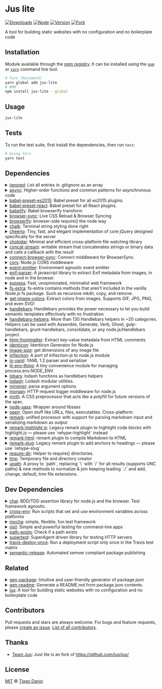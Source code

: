 # Jus lite

[![Downloads](https://img.shields.io/npm/dt/jus-lite.svg?style=flat-square)](https://npmjs.org/package/jus-lite) [![Node](https://img.shields.io/node/v/jus-lite.svg?style=flat-square)](https://npmjs.org/package/jus-lite) [![Version](https://img.shields.io/npm/v/jus-lite.svg?style=flat-square)](https://npmjs.org/package/jus-lite) [![Fork](https://img.shields.io/badge/Fork-Package%20jus-blue.svg?style=flat-square)](https//github.com/jus/jus) 

A tool for building static websites with no configuration and no boilerplate code

## Installation

Module available through the [npm registry](https://www.npmjs.com/). It can be installed using the [`npm`](https://docs.npmjs.com/getting-started/installing-npm-packages-locally) or [`yarn`](https://yarnpkg.com/en/) command line tool.

```sh
# Yarn (Recomend)
yarn global add jus-lite
# NPM 
npm install jus-lite --global
```

## Usage

```sh
jus-lite
```

## Tests

To run the test suite, first install the dependencies, then run `test`:

```sh
# Using Yarn
yarn test
```

## Dependencies

<details>
	<summary><a href="https://ghub.io/ignored">ignored</a>: List all entries in .gitignore as an array</summary>
	<b>Author</b>: @nelsonic</br>
	<b>License</b>: ISC</br>
	<b>Version</b>: 2.0.4
</details>
<details>
	<summary><a href="https://ghub.io/async">async</a>: Higher-order functions and common patterns for asynchronous code</summary>
	<b>Author</b>: Caolan McMahon</br>
	<b>License</b>: MIT</br>
	<b>Version</b>: ^1.5.1
</details>
<details>
	<summary><a href="https://ghub.io/babel-preset-es2015">babel-preset-es2015</a>: Babel preset for all es2015 plugins.</summary>
	<b>Author</b>: Sebastian McKenzie</br>
	<b>License</b>: MIT</br>
	<b>Version</b>: ^6.3.13
</details>
<details>
	<summary><a href="https://ghub.io/babel-preset-react">babel-preset-react</a>: Babel preset for all React plugins.</summary>
	<b>Author</b>: Sebastian McKenzie</br>
	<b>License</b>: MIT</br>
	<b>Version</b>: ^6.3.13
</details>
<details>
	<summary><a href="https://ghub.io/babelify">babelify</a>: Babel browserify transform</summary>
	<b>Author</b>: Sebastian McKenzie</br>
	<b>License</b>: MIT</br>
	<b>Version</b>: ^7.2.0
</details>
<details>
	<summary><a href="https://ghub.io/browser-sync">browser-sync</a>: Live CSS Reload &amp; Browser Syncing</summary>
	<b>Author</b>: Shane Osbourne</br>
	<b>License</b>: Apache-2.0</br>
	<b>Version</b>: ^2.11.1
</details>
<details>
	<summary><a href="https://ghub.io/browserify">browserify</a>: browser-side require() the node way</summary>
	<b>Author</b>: James Halliday</br>
	<b>License</b>: MIT</br>
	<b>Version</b>: ^12.0.1
</details>
<details>
	<summary><a href="https://ghub.io/chalk">chalk</a>: Terminal string styling done right</summary>
	<b>Author</b>: sindresorhus, qix</br>
	<b>License</b>: MIT</br>
	<b>Version</b>: ^1.1.1
</details>
<details>
	<summary><a href="https://ghub.io/cheerio">cheerio</a>: Tiny, fast, and elegant implementation of core jQuery designed specifically for the server</summary>
	<b>Author</b>: Matt Mueller</br>
	<b>License</b>: MIT</br>
	<b>Version</b>: ^0.19.0
</details>
<details>
	<summary><a href="https://ghub.io/chokidar">chokidar</a>: Minimal and efficient cross-platform file watching library</summary>
	<b>Author</b>: Paul Miller</br>
	<b>License</b>: MIT</br>
	<b>Version</b>: ^1.4.1
</details>
<details>
	<summary><a href="https://ghub.io/concat-stream">concat-stream</a>: writable stream that concatenates strings or binary data and calls a callback with the result</summary>
	<b>Author</b>: Max Ogden</br>
	<b>License</b>: MIT</br>
	<b>Version</b>: ^1.5.1
</details>
<details>
	<summary><a href="https://ghub.io/connect-browser-sync">connect-browser-sync</a>: Connect middleware for BrowserSync.</summary>
	<b>Author</b>: Chris Schmich</br>
	<b>License</b>: MIT</br>
	<b>Version</b>: ^2.0.1
</details>
<details>
	<summary><a href="https://ghub.io/cors">cors</a>: Node.js CORS middleware</summary>
	<b>Author</b>: Troy Goode</br>
	<b>License</b>: MIT</br>
	<b>Version</b>: ^2.7.1
</details>
<details>
	<summary><a href="https://ghub.io/event-emitter">event-emitter</a>: Environment agnostic event emitter</summary>
	<b>Author</b>: Mariusz Nowak</br>
	<b>License</b>: MIT</br>
	<b>Version</b>: ^0.3.4
</details>
<details>
	<summary><a href="https://ghub.io/exif-parser">exif-parser</a>: A javascript library to extract Exif metadata from images, in node and in the browser.</summary>
	<b>Author</b>: Bruno Windels</br>
	<b>License</b>: </br>
	<b>Version</b>: ^0.1.9
</details>
<details>
	<summary><a href="https://ghub.io/express">express</a>: Fast, unopinionated, minimalist web framework</summary>
	<b>Author</b>: TJ Holowaychuk</br>
	<b>License</b>: MIT</br>
	<b>Version</b>: ^4.13.3
</details>
<details>
	<summary><a href="https://ghub.io/fs-extra">fs-extra</a>: fs-extra contains methods that aren&#x27;t included in the vanilla Node.js fs package. Such as recursive mkdir, copy, and remove.</summary>
	<b>Author</b>: JP Richardson</br>
	<b>License</b>: MIT</br>
	<b>Version</b>: ^0.26.3
</details>
<details>
	<summary><a href="https://ghub.io/get-image-colors">get-image-colors</a>: Extract colors from images. Supports GIF, JPG, PNG, and even SVG!</summary>
	<b>Author</b>: zeke</br>
	<b>License</b>: MIT</br>
	<b>Version</b>: ^1.5.0
</details>
<details>
	<summary><a href="https://ghub.io/handlebars">handlebars</a>: Handlebars provides the power necessary to let you build semantic templates effectively with no frustration</summary>
	<b>Author</b>: Yehuda Katz</br>
	<b>License</b>: MIT</br>
	<b>Version</b>: ^4.0.5
</details>
<details>
	<summary><a href="https://ghub.io/handlebars-helpers">handlebars-helpers</a>: More than 130 Handlebars helpers in ~20 categories. Helpers can be used with Assemble, Generate, Verb, Ghost, gulp-handlebars, grunt-handlebars, consolidate, or any node.js/Handlebars project.</summary>
	<b>Author</b>: Jon Schlinkert</br>
	<b>License</b>: MIT</br>
	<b>Version</b>: ^0.10.0
</details>
<details>
	<summary><a href="https://ghub.io/html-frontmatter">html-frontmatter</a>: Extract key-value metadata from HTML comments</summary>
	<b>Author</b>: Zeke Sikelianos</br>
	<b>License</b>: MIT</br>
	<b>Version</b>: ^1.6.0
</details>
<details>
	<summary><a href="https://ghub.io/identicon">identicon</a>: Identicon Generator for Node.js</summary>
	<b>Author</b>: Ajido</br>
	<b>License</b>: </br>
	<b>Version</b>: ^3.1.1
</details>
<details>
	<summary><a href="https://ghub.io/image-size">image-size</a>: get dimensions of any image file</summary>
	<b>Author</b>: netroy</br>
	<b>License</b>: MIT</br>
	<b>Version</b>: ^0.5.0
</details>
<details>
	<summary><a href="https://ghub.io/inflection">inflection</a>: A port of inflection-js to node.js module</summary>
	<b>Author</b>: dreamerslab</br>
	<b>License</b>: MIT</br>
	<b>Version</b>: ^1.8.0
</details>
<details>
	<summary><a href="https://ghub.io/js-yaml">js-yaml</a>: YAML 1.2 parser and serializer</summary>
	<b>Author</b>: Vladimir Zapparov</br>
	<b>License</b>: MIT</br>
	<b>Version</b>: ^3.4.6
</details>
<details>
	<summary><a href="https://ghub.io/lil-env-thing">lil-env-thing</a>: A tiny convenience module for managing process.env.NODE_ENV</summary>
	<b>Author</b>: zeke</br>
	<b>License</b>: MIT</br>
	<b>Version</b>: ^1.0.0
</details>
<details>
	<summary><a href="https://ghub.io/lobars">lobars</a>: lodash functions as handlebars helpers</summary>
	<b>Author</b>: zeke</br>
	<b>License</b>: MIT</br>
	<b>Version</b>: ^1.2.0
</details>
<details>
	<summary><a href="https://ghub.io/lodash">lodash</a>: Lodash modular utilities.</summary>
	<b>Author</b>: John-David Dalton</br>
	<b>License</b>: MIT</br>
	<b>Version</b>: ^4.0.0
</details>
<details>
	<summary><a href="https://ghub.io/minimist">minimist</a>: parse argument options</summary>
	<b>Author</b>: James Halliday</br>
	<b>License</b>: MIT</br>
	<b>Version</b>: ^1.2.0
</details>
<details>
	<summary><a href="https://ghub.io/morgan">morgan</a>: HTTP request logger middleware for node.js</summary>
	<b>Author</b>: dougwilson</br>
	<b>License</b>: MIT</br>
	<b>Version</b>: ^1.6.1
</details>
<details>
	<summary><a href="https://ghub.io/myth">myth</a>: A CSS preprocessor that acts like a polyfill for future versions of the spec.</summary>
	<b>Author</b>: segment-admin, ianstormtaylor, moox, dominicbarnes, segmentio</br>
	<b>License</b>: MIT</br>
	<b>Version</b>: ^1.5.0
</details>
<details>
	<summary><a href="https://ghub.io/node-sass">node-sass</a>: Wrapper around libsass</summary>
	<b>Author</b>: Andrew Nesbitt</br>
	<b>License</b>: MIT</br>
	<b>Version</b>: ^8.0.0
</details>
<details>
	<summary><a href="https://ghub.io/open">open</a>: Open stuff like URLs, files, executables. Cross-platform.</summary>
	<b>Author</b>: Sindre Sorhus</br>
	<b>License</b>: MIT</br>
	<b>Version</b>: 0.0.5
</details>
<details>
	<summary><a href="https://ghub.io/remark">remark</a>: unified processor with support for parsing markdown input and serializing markdown as output</summary>
	<b>Author</b>: Titus Wormer</br>
	<b>License</b>: MIT</br>
	<b>Version</b>: ^8.0.0
</details>
<details>
	<summary><a href="https://ghub.io/remark-highlight.js">remark-highlight.js</a>: Legacy remark plugin to highlight code blocks with highlight.js — please use &#x60;rehype-highlight&#x60; instead</summary>
	<b>Author</b>: Ben Briggs</br>
	<b>License</b>: MIT</br>
	<b>Version</b>: ^5.0.0
</details>
<details>
	<summary><a href="https://ghub.io/remark-html">remark-html</a>: remark plugin to compile Markdown to HTML</summary>
	<b>Author</b>: Titus Wormer</br>
	<b>License</b>: MIT</br>
	<b>Version</b>: ^6.0.1
</details>
<details>
	<summary><a href="https://ghub.io/remark-slug">remark-slug</a>: Legacy remark plugin to add anchors to headings — please use &#x60;rehype-slug&#x60;</summary>
	<b>Author</b>: Titus Wormer</br>
	<b>License</b>: MIT</br>
	<b>Version</b>: ^4.2.3
</details>
<details>
	<summary><a href="https://ghub.io/require-dir">require-dir</a>: Helper to require() directories.</summary>
	<b>Author</b>: Aseem Kishore</br>
	<b>License</b>: MIT</br>
	<b>Version</b>: ^0.3.0
</details>
<details>
	<summary><a href="https://ghub.io/tmp">tmp</a>: Temporary file and directory creator</summary>
	<b>Author</b>: KARASZI István</br>
	<b>License</b>: MIT</br>
	<b>Version</b>: 0.0.28
</details>
<details>
	<summary><a href="https://ghub.io/upath">upath</a>: A proxy to &#x60;path&#x60;, replacing &#x60;\&#x60; with &#x60;/&#x60; for all results (supports UNC paths) &amp; new methods to normalize &amp; join keeping leading &#x60;./&#x60; and add, change, default, trim file extensions.</summary>
	<b>Author</b>: Angelos Pikoulas</br>
	<b>License</b>: MIT</br>
	<b>Version</b>: ^0.2.0
</details>

## Dev Dependencies

<details>
	<summary><a href="https://ghub.io/chai">chai</a>: BDD/TDD assertion library for node.js and the browser. Test framework agnostic.</summary>
	<b>Author</b>: Jake Luer</br>
	<b>License</b>: MIT</br>
	<b>Version</b>: ^3.4.1
</details>
<details>
	<summary><a href="https://ghub.io/cross-env">cross-env</a>: Run scripts that set and use environment variables across platforms</summary>
	<b>Author</b>: Kent C. Dodds</br>
	<b>License</b>: MIT</br>
	<b>Version</b>: ^2.0.0
</details>
<details>
	<summary><a href="https://ghub.io/mocha">mocha</a>: simple, flexible, fun test framework</summary>
	<b>Author</b>: TJ Holowaychuk</br>
	<b>License</b>: MIT</br>
	<b>Version</b>: ^2.3.3
</details>
<details>
	<summary><a href="https://ghub.io/nixt">nixt</a>: Simple and powerful testing for command-line apps</summary>
	<b>Author</b>: Veselin Todorov</br>
	<b>License</b>: MIT</br>
	<b>Version</b>: ^0.4.1
</details>
<details>
	<summary><a href="https://ghub.io/path-exists">path-exists</a>: Check if a path exists</summary>
	<b>Author</b>: Sindre Sorhus</br>
	<b>License</b>: MIT</br>
	<b>Version</b>: ^2.1.0
</details>
<details>
	<summary><a href="https://ghub.io/supertest">supertest</a>: SuperAgent driven library for testing HTTP servers</summary>
	<b>Author</b>: TJ Holowaychuk</br>
	<b>License</b>: MIT</br>
	<b>Version</b>: ^1.1.0
</details>
<details>
	<summary><a href="https://ghub.io/travis-deploy-once">travis-deploy-once</a>: Run a deployment script only once in the Travis test matrix</summary>
	<b>Author</b>: Stephan Bönnemann</br>
	<b>License</b>: MIT</br>
	<b>Version</b>: ^4.3.3
</details>
<details>
	<summary><a href="https://ghub.io/semantic-release">semantic-release</a>: Automated semver compliant package publishing</summary>
	<b>Author</b>: Stephan Bönnemann</br>
	<b>License</b>: MIT</br>
	<b>Version</b>: ^12.4.1
</details>

## Related

<details>
	<summary><a href="https://ghub.io/gen-package">gen-package</a>: Intuitive and user-friendly generator of package.json</summary>
	<b>Author</b>: TiagoDanin</br>
	<b>License</b>: MIT
</details>
<details>
	<summary><a href="https://ghub.io/gen-readme">gen-readme</a>: Generate a README.md from package.json contents.</summary>
	<b>Author</b>: Tiago Danin</br>
	<b>License</b>: MIT
</details>
<details>
	<summary><a href="https://ghub.io/jus">jus</a>: A tool for building static websites with no configuration and no boilerplate code</summary>
	<b>Author</b>: zeke</br>
	<b>License</b>: MIT
</details>

## Contributors

Pull requests and stars are always welcome. For bugs and feature requests, please [create an issue](https://github.com/TiagoDanin/jus-lite/issues). [List of all contributors](https://github.com/TiagoDanin/jus-lite/graphs/contributors).

## Thanks

- [Team Jus](https://github.com/jus/jus/): Just lite is an fork of https://github.com/jus/jus/

## License

[MIT](LICENSE) © [Tiago Danin](https://TiagoDanin.github.io)